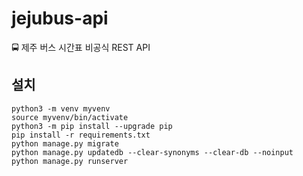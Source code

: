 # jejubus-api
🚍 제주 버스 시간표 비공식 REST API

## 설치
```
python3 -m venv myvenv
source myvenv/bin/activate
python3 -m pip install --upgrade pip
pip install -r requirements.txt
python manage.py migrate
python manage.py updatedb --clear-synonyms --clear-db --noinput
python manage.py runserver
```
